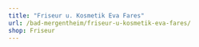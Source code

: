 ```yaml
---
title: "Friseur u. Kosmetik Eva Fares"
url: /bad-mergentheim/friseur-u-kosmetik-eva-fares/
shop: Friseur
---
```

